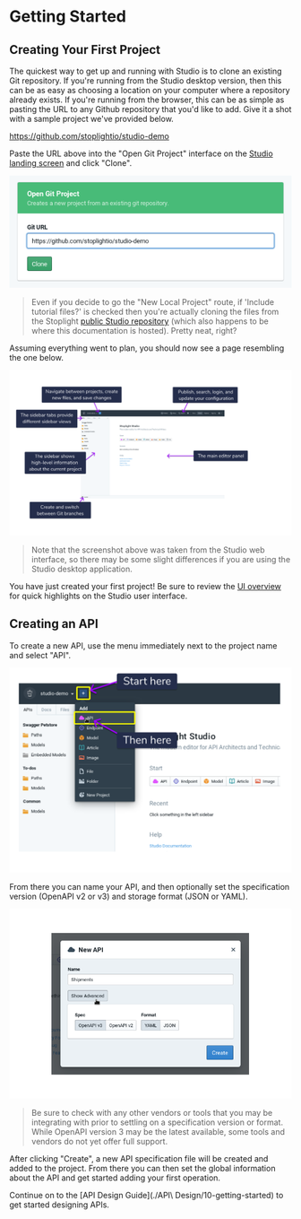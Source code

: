 # Getting Started

## Creating Your First Project

The quickest way to get up and running with Studio is to clone an existing Git repository. If you're running from the Studio desktop version, then this can be as easy as choosing a location on your computer where a repository already exists. If you're running from the browser, this can be as simple as pasting the URL to any Github repository that you'd like to add. Give it a shot with a sample project we've provided below.

https://github.com/stoplightio/studio-demo

Paste the URL above into the "Open Git Project" interface on the [Studio landing screen](https://stoplight.io/p/studio) and click "Clone".

![Start from an existing Git repo](../assets/images/studio-open-git-project-pre-filled.png)

> Even if you decide to go the "New Local Project" route, if 'Include tutorial files?' is checked then you're actually cloning the files from the Stoplight [public Studio repository](https://github.com/stoplightio/studio) (which also happens to be where this documentation is hosted). Pretty neat, right?

Assuming everything went to plan, you should now see a page resembling the one below.

![Overview of the Studio landing page](../assets/images/studio-web-landing.png)

> Note that the screenshot above was taken from the Studio web interface, so there may be some slight differences if you are using the Studio desktop application.

You have just created your first project! Be sure to review the [UI overview](./ui-overview) for quick highlights on the Studio user interface.

## Creating an API

To create a new API, use the menu immediately next to the project name and select "API".

![How to create an API from the Studio UI](../assets/images/studio-web-create-api.png)

From there you can name your API, and then optionally set the specification version (OpenAPI v2 or v3) and storage format (JSON or YAML).

![New API menu](../assets/images/studio-new-api.png)

> Be sure to check with any other vendors or tools that you may be integrating with prior to settling on a specification version or format. While OpenAPI version 3 may be the latest available, some tools and vendors do not yet offer full support.

After clicking "Create", a new API specification file will be created and added to the project. From there you can then set the global information about the API and get started adding your first operation.

Continue on to the [API Design Guide](./API\ Design/10-getting-started) to get started designing APIs.